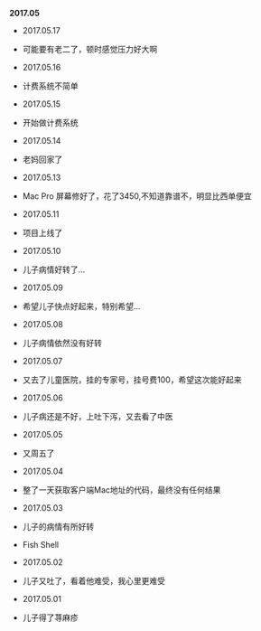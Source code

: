 **2017.05**

* 2017.05.17
*    可能要有老二了，顿时感觉压力好大啊

* 2017.05.16
*    计费系统不简单

* 2017.05.15
*    开始做计费系统

* 2017.05.14
*    老妈回家了

* 2017.05.13
*    Mac Pro 屏幕修好了，花了3450,不知道靠谱不，明显比西单便宜

* 2017.05.11
*    项目上线了

* 2017.05.10
*    儿子病情好转了...

* 2017.05.09
*    希望儿子快点好起来，特别希望...

* 2017.05.08
*    儿子病情依然没有好转

* 2017.05.07
*    又去了儿童医院，挂的专家号，挂号费100，希望这次能好起来

* 2017.05.06
*    儿子病还是不好，上吐下泻，又去看了中医

* 2017.05.05
*    又周五了

* 2017.05.04
*    整了一天获取客户端Mac地址的代码，最终没有任何结果

* 2017.05.03
*    儿子的病情有所好转
*    Fish Shell

* 2017.05.02
*    儿子又吐了，看着他难受，我心里更难受

* 2017.05.01
*    儿子得了荨麻疹

